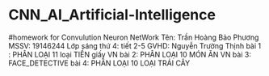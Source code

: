 # CNN_AI_Artificial-Intelligence
#homework for Convulution Neuron NetWork 
Tên: Trần Hoàng Bảo Phương 
MSSV: 19146244
Lớp sáng thứ 4: tiết 2-5 
GVHD: Nguyễn Trường Thịnh
bài 1 : PHÂN LOẠI 11 loại TIỀN giấy VN
bài 2: PHÂN LOẠI 10 MÓN ĂN VN
bài 3: FACE_DETECTIVE
bài 4: PHÂN LOẠI 10 LOẠI TRÁI CÂY
